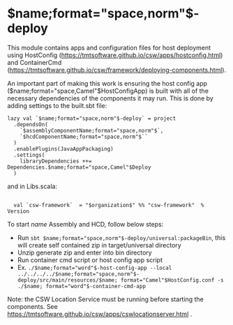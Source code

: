 # $name;format="space,norm"$-deploy

This module contains apps and configuration files for host deployment using 
HostConfig (https://tmtsoftware.github.io/csw/apps/hostconfig.html) and 
ContainerCmd (https://tmtsoftware.github.io/csw/framework/deploying-components.html).

An important part of making this work is ensuring the host config app ($name;format="space,Camel"$HostConfigApp) is built
with all of the necessary dependencies of the components it may run.  This is done by adding settings to the
built.sbt file:

```
lazy val `$name;format="space,norm"$-deploy` = project
  .dependsOn(
    `$assemblyComponentName;format="space,norm"$`,
    `$hcdComponentName;format="space,norm"$``
  )
  .enablePlugins(JavaAppPackaging)
  .settings(
    libraryDependencies ++= Dependencies.$name;format="space,Camel"$Deploy
  )
```

and in Libs.scala:

```

  val `csw-framework`  = "$organization$" %% "csw-framework"  % Version

```

To start $name$ Assembly and HCD, follow below steps:

 - Run `sbt $name;format="space,norm"$-deploy/universal:packageBin`, this will create self contained zip in target/universal directory
 - Unzip generate zip and enter into bin directory
 - Run container cmd script or host config app script
 - Ex.  `./$name;format="word"$-host-config-app --local ../../../../$name;format="space,norm"$-deploy/src/main/resources/$name; format="Camel"$HostConfig.conf -s ./$name; format="word"$-container-cmd-app`

Note: the CSW Location Service must be running before starting the components.
See https://tmtsoftware.github.io/csw/apps/cswlocationserver.html .